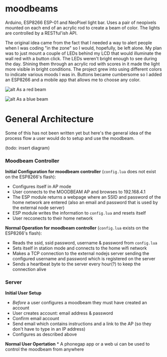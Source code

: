 # moodbeams
Arduino, ESP8266 ESP-01 and NeoPixel light bar. Uses a pair of neopixels mounted on each end of an acrylic rod to create a beam of color. The lights are controlled by a RESTful'ish API.

The original idea came from the fact that I needed a way to alert people when I was coding "in the zone" so I would, hopefully, be left alone. My plan was to just mount a couple of LEDs behind my LCD that would illuminate the wall red with a button click. The LEDs weren't bright enough to see during the day. Shining them through an acrylic rod with scores in it made the light more visible in bright conditions. The project grew into using different colors to indicate various moods I was in. Buttons became cumbersome so I added an ESP8266 and a mobile app that allows me to choose any color.

![alt As a red beam](https://raw.githubusercontent.com/ttosi/moodbeams/master/red_beam.jpg)

![alt As a blue beam](https://raw.githubusercontent.com/ttosi/moodbeams/master/blue_beam.jpg)

# General Architecture
Some of this has not been written yet but here's the general idea of the process flow a user would do to setup and use the moodbeam.

(todo: insert diagram)


### Moodbeam Controller
__Initial Configuration for moodbeam controller__ (`config.lua` does not exist on the ESP8266's flash):
* Configures itself in AP mode
* User connects to the MOODBEAM AP and browses to 192.168.4.1
* The ESP module returns a webpage where an SSID and password of the home network are entered (also an email and password that is used by the external node server)
* ESP module writes the information to `config.lua` and resets itself
* User recconects to their home network
   
__Normal Operation for moodbeam controller__ (`config.lua` exists on the ESP8266's flash):
* Reads the ssid, ssid password, username & password from `config.lua`
* Sets itself in station mode and connects to the home wifi network
* Makes a TCP connection to the external nodejs server sending the configured username and password which is registered on the server
* Sends a heartbeat byte to the server every hour(?) to keep the connection alive
   
### Server
__Initial User Setup__ 
* _Before_ a user configures a moodbeam they must have created an account
* User creates account: email address & password
* Confirm email account
* Send email which contains instructions and a link to the AP (so they don't have to type in an IP address)
* Configures as described above

__Normal User Opertation__
    * A phonegap app or a web ui can be used to control the moodbeam from anywhere
